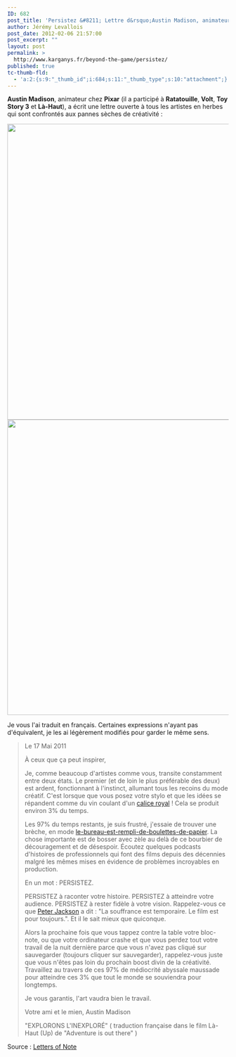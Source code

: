 ```yaml
---
ID: 682
post_title: 'Persistez &#8211; Lettre d&rsquo;Austin Madison, animateur chez Pixar'
author: Jérémy Levallois
post_date: 2012-02-06 21:57:00
post_excerpt: ""
layout: post
permalink: >
  http://www.karganys.fr/beyond-the-game/persistez/
published: true
tc-thumb-fld:
  - 'a:2:{s:9:"_thumb_id";i:684;s:11:"_thumb_type";s:10:"attachment";}'
---
```

<strong>Austin Madison</strong>, animateur chez <strong>Pixar</strong> (il a participé à <strong>Ratatouille</strong>, <strong>Volt</strong>, <strong>Toy Story 3</strong> et <strong>Là-Haut</strong>), a écrit une lettre ouverte à tous les artistes en herbes qui sont confrontés aux pannes sèches de créativité :

<a href="http://www.karganys.fr/wp-content/uploads/2011/07/persist1.jpg"><img class="aligncenter size-full wp-image-683" title="Persist" src="http://www.karganys.fr/wp-content/uploads/2011/07/persist1.jpg" alt="" width="520" height="673" /></a>
<a href="http://www.karganys.fr/wp-content/uploads/2011/07/persist2.jpg"><img class="aligncenter size-full wp-image-684" title="Persist" src="http://www.karganys.fr/wp-content/uploads/2011/07/persist2.jpg" alt="" width="520" height="672" /></a>

Je vous l'ai traduit en français. Certaines expressions n'ayant pas d'équivalent, je les ai légèrement modifiés pour garder le même sens. 

<blockquote>Le 17 Mai 2011

À ceux que ça peut inspirer,

Je, comme beaucoup d'artistes comme vous, transite constamment entre deux états. Le premier (et de loin le plus préférable des deux) est ardent, fonctionnant à l'instinct, allumant tous les recoins du mode créatif.
C'est lorsque que vous posez votre stylo et que les idées se répandent comme du vin coulant d'un <a href="http://www.cathedrale-reims.culture.fr/histoirearchitecure/sacre/grandesimages/grand_calice.jpg">calice royal</a> ! Cela se produit environ 3% du temps.

Les 97% du temps restants, je suis frustré, j'essaie de trouver une brèche, en mode <a href="http://images.inmagine.com/img/Imagesource/is836/is836029.jpg">le-bureau-est-rempli-de-boulettes-de-papier</a>. La chose importante est de bosser avec zèle au delà de ce bourbier de découragement et de désespoir. Écoutez quelques podcasts d'histoires de professionnels qui font des films depuis des décennies malgré les mêmes mises en évidence de problèmes incroyables en production.

En un mot : PERSISTEZ.

PERSISTEZ à raconter votre histoire. PERSISTEZ à atteindre votre audience. PERSISTEZ à rester fidèle à votre vision.
Rappelez-vous ce que <a href="http://fr.wikipedia.org/wiki/Peter_Jackson">Peter Jackson</a> a dit : "La souffrance est temporaire. Le film est pour toujours.". Et il le sait mieux que quiconque.

Alors la prochaine fois que vous tappez contre la table votre bloc-note, ou que votre ordinateur crashe et que vous perdez tout votre travail de la nuit dernière parce que vous n'avez pas cliqué sur sauvegarder (toujours cliquer sur sauvegarder), rappelez-vous juste que vous n'êtes pas loin du prochain boost divin de la créativité. Travaillez au travers de ces 97% de médiocrité abyssale maussade pour atteindre ces 3% que tout le monde se souviendra pour longtemps.

Je vous garantis, l'art vaudra bien le travail.

Votre ami et le mien,
Austin Madison

"EXPLORONS L'INEXPLORÉ" ( traduction française dans le film Là-Haut (Up) de "Adventure is out there" )</blockquote>


Source : <a href="http://www.lettersofnote.com/2011/07/persist.html">Letters of Note</a>